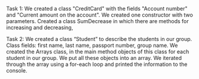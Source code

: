 Task 1: We created a class "CreditCard" with the fields "Account number" and "Current amount on the account".
We created one constructor with two parameters. Created a class SumDecrease in which there are methods for increasing and decreasing,

Task 2: We created a class “Student” to describe the students in our group.
Class fields: first name, last name, passport number, group name.
We created the Arrays class, in the main method objects of this class for each student in our group.
We put all these objects into an array.
We iterated through the array using a for-each loop and printed the information to the console.